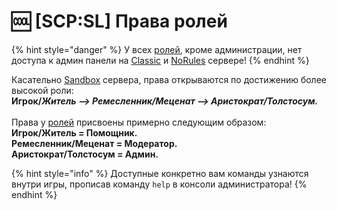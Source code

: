 # 🆒 \[SCP:SL] Права ролей

{% hint style="danger" %}
У всех [ролей](../info/ingame-roles.md), кроме администрации, нет доступа к админ панели на [Classic](../servers/scpsl-classic/) и [NoRules](../servers/scpsl-norules.md) сервере!
{% endhint %}

Касательно [Sandbox](../servers/scpsl-sandbox.md) сервера, права открываются по достижению более высокой роли:\
**Игрок/**_**Житель --> Ремесленник/Меценат --> Аристократ/Толстосум.**_\
\
Права у [ролей](../info/ingame-roles.md) присвоены примерно следующим образом:\
**Игрок/Житель = Помощник.**\
**Ремесленник/Меценат = Модератор.**\
**Аристократ/Толстосум = Админ.**

{% hint style="info" %}
Доступные конкретно вам команды узнаются внутри игры, прописав команду `help` в консоли администратора!
{% endhint %}
